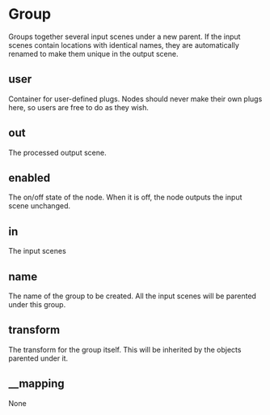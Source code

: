 # Group

Groups together several input scenes under a new parent.
If the input scenes contain locations with identical names,
they are automatically renamed to make them unique in the
output scene.

## user 

 Container for user-defined plugs. Nodes
should never make their own plugs here,
so users are free to do as they wish. 

## out 

 The processed output scene. 

## enabled 

 The on/off state of the node. When it is off, the node outputs the input scene unchanged. 

## in 

 The input scenes 

## name 

 The name of the group to be created. All the input
scenes will be parented under this group. 

## transform 

 The transform for the group itself. This will be
inherited by the objects parented under it. 

## __mapping 

 None 


